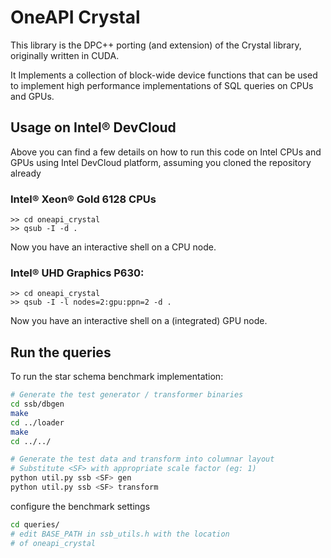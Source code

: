 # OneAPI Crystal

This library is the DPC++ porting (and extension) of the Crystal library, originally written in CUDA.

It Implements a collection of block-wide device functions that can be used to implement high performance implementations of SQL queries on CPUs and GPUs.

## Usage on Intel® DevCloud

Above you can find a few details on how to run this code on Intel CPUs and GPUs using Intel DevCloud platform, assuming you cloned the repository already

### Intel® Xeon® Gold 6128 CPUs
```shell
>> cd oneapi_crystal
>> qsub -I -d .
```
Now you have an interactive shell on a CPU node.

### Intel® UHD Graphics P630:

```shell
>> cd oneapi_crystal
>> qsub -I -l nodes=2:gpu:ppn=2 -d .
```
Now you have an interactive shell on a (integrated) GPU node.


## Run the queries

To run the star schema benchmark implementation:

```bash
# Generate the test generator / transformer binaries
cd ssb/dbgen
make
cd ../loader
make 
cd ../../

# Generate the test data and transform into columnar layout
# Substitute <SF> with appropriate scale factor (eg: 1)
python util.py ssb <SF> gen
python util.py ssb <SF> transform
```

configure the benchmark settings

```bash
cd queries/
# edit BASE_PATH in ssb_utils.h with the location
# of oneapi_crystal 
```

